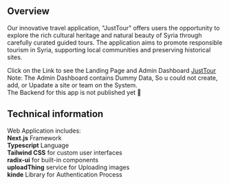 ## Overview
Our innovative travel application, "JustTour" offers users the opportunity to explore the rich cultural heritage and natural beauty of Syria through carefully curated guided tours. 
The application aims to promote responsible tourism in Syria, supporting local communities and preserving historical sites. <br/>


Click on the Link to see the Landing Page and Admin Dashboard
[JustTour](https://just-tour.vercel.app) <br/>
Note: The Admin Dashboard contains Dummy Data, So u could not create, add, or Upadate a site or team on the System. <br/>
The Backend for this app is not published yet 🙁

## Technical information
Web Application includes: <br/>
  **Next.js** Framework <br/>
  **Typescript** Language <br/>
  **Tailwind CSS** for custom user interfaces <br/>
  **radix-ui** for built-in components <br/>
  **uploadThing** service for Uploading images <br/> 
  **kinde** Library for Authentication Process <br/>
